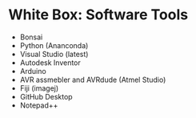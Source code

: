 # White Box: Software Tools
* Bonsai
* Python (Ananconda)
* Visual Studio (latest)
* Autodesk Inventor
* Arduino
* AVR assmebler and AVRdude (Atmel Studio)
* Fiji (imagej)
* GitHub Desktop
* Notepad++
